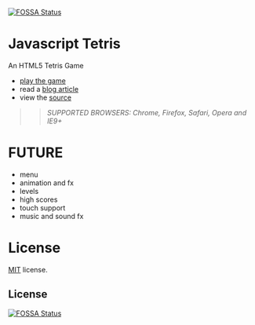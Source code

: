 [![FOSSA Status](https://app.fossa.com/api/projects/git%2Bgithub.com%2Fkirogum%2Fjavascript-tetris.svg?type=shield)](https://app.fossa.com/projects/git%2Bgithub.com%2Fkirogum%2Fjavascript-tetris?ref=badge_shield)

Javascript Tetris
=================

An HTML5 Tetris Game

 * [play the game](http://codeincomplete.com/projects/tetris/)
 * read a [blog article](http://codeincomplete.com/posts/2011/10/10/javascript_tetris/)
 * view the [source](https://github.com/jakesgordon/javascript-tetris)

>> _*SUPPORTED BROWSERS*: Chrome, Firefox, Safari, Opera and IE9+_

FUTURE
======

 * menu
 * animation and fx
 * levels
 * high scores
 * touch support
 * music and sound fx


License
=======

[MIT](http://en.wikipedia.org/wiki/MIT_License) license.




## License
[![FOSSA Status](https://app.fossa.com/api/projects/git%2Bgithub.com%2Fkirogum%2Fjavascript-tetris.svg?type=large)](https://app.fossa.com/projects/git%2Bgithub.com%2Fkirogum%2Fjavascript-tetris?ref=badge_large)